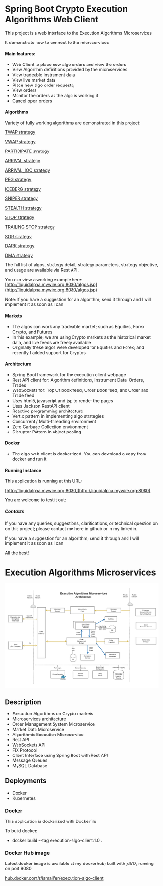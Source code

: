 # Spring Boot Crypto Execution Algorithms Web Client
This project is a web interface to the Execution Algorithms Microservices

It demonstrate how to connect to the microservices


#### Main features:
- Web Client to place new algo orders and view the orders
- View Algorithm definitions provided by the microservices
- View tradeable instrument data
- View live market data
- Place new algo order requests;
- View orders
- Monitor the orders as the algo is working it
- Cancel open orders

#### Algorithms
Variety of fully working algorithms are demonstrated in this project:

[TWAP strategy](docs/TWAP-strategy.md) 

[VWAP strategy](docs/VWAP-strategy.md)

[PARTICIPATE strategy](docs/PARTICIPATE-strategy.md)

[ARRIVAL strategy](docs/ARRIVAL-strategy.md)

[ARRIVAL_IOC strategy](docs/ARRIVAL_IOC-strategy.md)

[PEG strategy](docs/PEG-strategy.md)

[ICEBERG strategy](docs/ICEBERG-strategy.md)

[SNIPER strategy](docs/SNIPER-strategy.md)

[STEALTH strategy](docs/STEALTH-strategy.md)

[STOP strategy](docs/STOP-strategy.md)

[TRAILING STOP strategy](docs/TRAILING_STOP-strategy.md)

[SOR strategy](docs/SOR-strategy.md)

[DARK strategy](docs/DARK-strategy.md)

[DMA strategy](docs/DMA-strategy.md)


The full list of algos, strategy detail, strategy parameters, strategy objective, and usage
are available via Rest API.

You can view a working example here:
[http://liquidalpha.mywire.org:8080/algos.jsp](http://liquidalpha.mywire.org:8080/algos.jsp)

Note: If you have a suggestion for an algorithm; send it through and I will implement it as soon as I can

#### Markets
- The algos can work any tradeable market; such as Equities, Forex, Crypto, and Futures
- In this example; we are using Crypto markets as the historical market data, and live feeds are freely available
- Originally these algos were developed for Equities and Forex; and recently I added support for Cryptos

#### Architecture
- Spring Boot framework for the execution client webpage
- Rest API client for: Algorithm definitions, Instrument Data, Orders, Trades
- WebSockets for: Top Of book feed, Order Book feed, and Order and Trade feed
- Uses html5, javascript and jsp to render the pages
- Uses Jackson RestAPI client
- Reactive programming architecture
- Vert.x pattern in implementing algo strategies
- Concurrent / Multi-threading environment
- Zero Garbage Collection environment
- Disruptor Pattern in object pooling


#### Docker
- The algo web client is dockerrized. You can download a copy from docker and run it

#### Running Instance
This application is running at this URL:

[http://liquidalpha.mywire.org:8080](http://liquidalpha.mywire.org:8080)

You are welcome to test it out:


##### Contacts
If you have any queries, suggestions, clarifications, or technical question on on this project;
please contact me here in github or in my linkedin.

If you have a suggestion for an algorithm; send it through and I will implement it as soon as I can

All the best!




# Execution Algorithms Microservices

![plot](./docs/images/algo-architecture2.png)



## Description
- Execution Algorithms on Crypto markets
- Microservices architecture
- Order Management System Microservice
- Market Data Microservice
- Algorithmic Execution Microservice
- Rest API
- WebSockets API
- FIX Protocol 
- Client Interface using Spring Boot with Rest API
- Message Queues
- MySQL Database

## Deployments
- Docker
- Kubernetes

### Docker
This application is dockerized with Dockerfile

To build docker:

- docker build --tag execution-algo-client:1.0 .

### Docker Hub image

Latest docker image is available at my dockerhub; built with jdk17, running on port 9080

[hub.docker.com/r/ismailfer/execution-algo-client](https://hub.docker.com/r/ismailfer/execution-algo-client)







